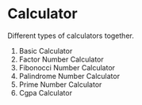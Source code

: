 # Calculator
Different types of calculators together.
<br>
<ol>
  <li>Basic Calculator</li>
  <li>Factor Number Calculator</li>
  <li>Fibonocci Number Calculator</li>
  <li>Palindrome Number Calculator</li>
  <li>Prime Number Calculator</li> 
  <li>Cgpa Calculator</li> 
</ol>